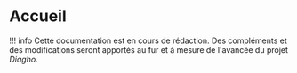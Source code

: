 # Accueil

!!! info
    Cette documentation est en cours de rédaction. Des compléments et des modifications seront apportés au fur et à mesure de l'avancée du projet _Diagho_.
